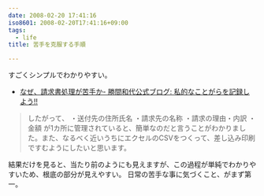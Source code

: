 ```yaml
---
date: 2008-02-20 17:41:16
iso8601: 2008-02-20T17:41:16+09:00
tags:
  - life
title: 苦手を克服する手順

---
```


すごくシンプルでわかりやすい。

- [なぜ、請求書処理が苦手か- 勝間和代公式ブログ: 私的なことがらを記録しよう!!](http://kazuyomugi.cocolog-nifty.com/private/2008/02/post_d721.html)

<blockquote>したがって、
・送付先の住所氏名
・請求先の名称
・請求の理由・内訳
・金額
が1カ所に管理されていると、簡単なのだと言うことがわかりました。また、なるべく近いうちにエクセルのCSVをつくって、差し込み印刷ですむようにしたいと思います。</blockquote>

結果だけを見ると、当たり前のようにも見えますが、この過程が単純でわかりやすいため、根底の部分が見えやすい。
日常の苦手な事に気づくこと、がまず第一。
